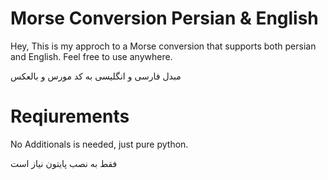 
# Morse Conversion Persian & English

Hey, This is my approch to a Morse conversion that supports both persian and English.
Feel free to use anywhere.

مبدل فارسی و انگلیسی به کد مورس و بالعکس 


# Reqiurements

No Additionals is needed, just pure python.

فقط به نصب پایتون نیاز است


